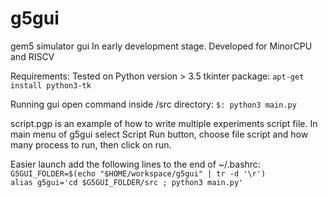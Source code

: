 # g5gui
gem5 simulator gui
In early development stage. 
Developed for MinorCPU and RISCV

Requirements: 
Tested on Python version > 3.5 
tkinter package: ```apt-get install python3-tk```

Running gui open command inside /src directory: ```$: python3 main.py``` 

script.pgp is an example of how to write multiple experiments script file. 
In main menu of g5gui select Script Run button, choose file script and how many 
process to run, then click on run. 

Easier launch add the following lines to the end of ~/.bashrc: <br/>
```G5GUI_FOLDER=$(echo "$HOME/workspace/g5gui" | tr -d '\r')```<br/>
```alias g5gui='cd $G5GUI_FOLDER/src ; python3 main.py'```
